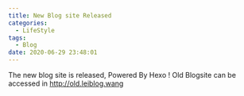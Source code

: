 ```yaml
---
title: New Blog site Released
categories:
  - LifeStyle
tags:
  - Blog
date: 2020-06-29 23:48:01
---
```


The new blog site is released, Powered By Hexo !
Old Blogsite can be accessed in http://old.leiblog.wang
